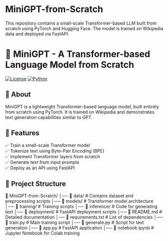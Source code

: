 # MiniGPT-from-Scratch
This repository contains a small-scale Transformer-based LLM built from scratch using PyTorch and Hugging Face. The model is trained on Wikipedia data and deployed via FastAPI.
# 🚀 MiniGPT - A Transformer-based Language Model from Scratch

[![License](https://img.shields.io/badge/license-MIT-blue.svg)](LICENSE)
[![Python](https://img.shields.io/badge/python-3.8%2B-green.svg)](https://www.python.org/)

## 📜 About
MiniGPT is a lightweight Transformer-based language model, built entirely from scratch using PyTorch. It is trained on Wikipedia and demonstrates text generation capabilities similar to GPT.

## 🎯 Features
✅ Train a small-scale Transformer model  
✅ Tokenize text using Byte-Pair Encoding (BPE)  
✅ Implement Transformer layers from scratch  
✅ Generate text from input prompts  
✅ Deploy as an API using FastAPI  

## 📂 Project Structure

📂 MiniGPT-from-Scratch/
│── 📂 data/               # Contains dataset and preprocessing scripts
│── 📂 models/             # Transformer model architecture
│── 📂 training/           # Training scripts
│── 📂 inference/          # Code for generating text
│── 📂 deployment/         # FastAPI deployment scripts
│── 📜 README.md           # Detailed documentation
│── 📜 requirements.txt    # List of dependencies
│── 📜 train.py            # Main training script
│── 📜 generate.py         # Script for text generation
│── 📜 app.py              # FastAPI application
│── 📜 notebook.ipynb      # Jupyter Notebook for Colab training
